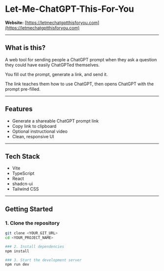 # Let-Me-ChatGPT-This-For-You

**Website:** [https://letmechatgptthisforyou.com](https://letmechatgptthisforyou.com)

---

## What is this?

A web tool for sending people a ChatGPT prompt when they ask a question they could have easily ChatGPTed themselves.

You fill out the prompt, generate a link, and send it.

The link teaches them how to use ChatGPT, then opens ChatGPT with the prompt pre-filled.

---

## Features

- Generate a shareable ChatGPT prompt link
- Copy link to clipboard
- Optional instructional video
- Clean, responsive UI

---

## Tech Stack

- Vite
- TypeScript
- React
- shadcn-ui
- Tailwind CSS

---

## Getting Started

### 1. Clone the repository
```sh
git clone <YOUR_GIT_URL>
cd <YOUR_PROJECT_NAME>

### 2. Install dependencies
npm install

### 3. Start the development server
npm run dev
